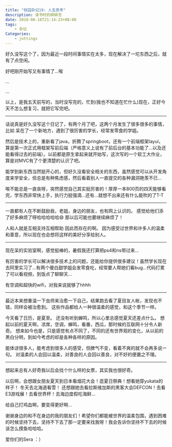 ```yaml
---
title: "校园杂记19: 人生思考"
description: 读书时的碎碎念
date: 2018-06-16T21:14:23+08:00
tags:
    - 杂记
Categories:
    - jottings
---
```


好久没写这个了，因为最近一段时间事情实在太多，现在解决了一坨东西之后，就有了点空闲。

好吧刚开始写又有事情了…唉

…

…

以上，是我五天前写的，当时没写完的，忙到(我也不知道在忙什么)现在，正好今天不怎么想复习，就把它写完吧。

------

话说真是好久没写这个日记了，有两个月了吧，这两个月发生了很多很多的事情，比如 呆在了一个新地方，遇到了很厉害的学长，经常发零食的学姐。

然后是技术上的，重新看了java，折腾了springboot，还有一个前端框架layui，算是第一次正式用框架写前后端（严格意义上说有了前后台的基本功能了…以及还能看得过去的前端）。以前都是原生拿起来就开始写，这次写的一个软工大作业，算是对MVC有了个更清楚的认识了吧。

能学到新东西当然挺开心的，但好久没看安全相关的东西，虽然感觉可以从开发角度来学安全，但总是有种焦虑感，然后看着别人一直提交的各种漏洞艳羡不已…

唉不能总是一直丧呀，突然感觉自己其实挺厉害的！厚厚一本800页的四天能够看完，学东西非常快上手，执行力挺强滴…还有…就想不出来还有什么能吹的了T-T

------

一直都有人在不断鼓励我，老姐，身边的朋友，也有网上认识的。 感觉给他们添了好多麻烦了呀哈哈哈哈哈😄 那以后可能也要继续麻烦了！

人和人就是互相支持互相帮助 因此而存在的啊。 因为感受过世界和许多人的温柔和善意，所以现在也会想将这样的美好分享给别人。

------

现在呆的实验室啊，感觉挺棒的，暑假我还打算把ps4和ns带过来…

有厉害的学长可以解决很多技术上的问题，还能给你提供很多建议！虽然学长现在去阿里实习了…有两个傻白甜学姐会发零食吃，经常要人帮她们看bug…代码打累了可以看视频，到饭点了聊聊天…

有空调和超快的wifi，对我来说就够了hhhh

------

最近本来想重温一下虫师来治愈一下自己，结果跑去看了夏目友人帐，发现也不错，同样会被治愈到。 这些作品都给人一种很温柔的感觉，和这个季节一样。

今天看了日历，是夏至。 还没有听到蝉鸣，所以心里总感觉夏天还差点什么。 想起以前的夏天啊，凉席，空调，蝉鸣，看番，西瓜，那时候的互联网十分令人新奇。 想来如今也是，只是感觉有点不同了，不同的还有世界观的变化，从以前的黑白分明，到如今考虑的却是各种各样的原因。

能体谅很多人，能考虑到很多人的感受，但脾气不变，看着不爽的就不会再多说一句。 对温柔的人会回以温柔，对善良的人会回以善良，对不好的便置之不理。

------

想起来总有人好奇我以后会找个什么样的女票，其实我也很好奇。

以后啊，会想跟女朋友夏天到日本看烟花大会！逛夏日祭典！想看她穿yukata的样子！ 冬天去北海道看雪！ 还想跟她去看拉斯维加斯的黑客大会DEFCON！去看E3游戏展！去看世界杯！去海边度假吃海鲜…

给自己打鸡血啊，要变得更好啊…

谢谢身边的和不在身边的我的朋友们！希望你们都能被世界的温柔包围，遇到困难的时候坚持下去，坚持不下去了那一定要来找我呀！我会告诉你坚持不下去的时候该怎么摸鱼哈哈哈。

爱你们的Sera ：）